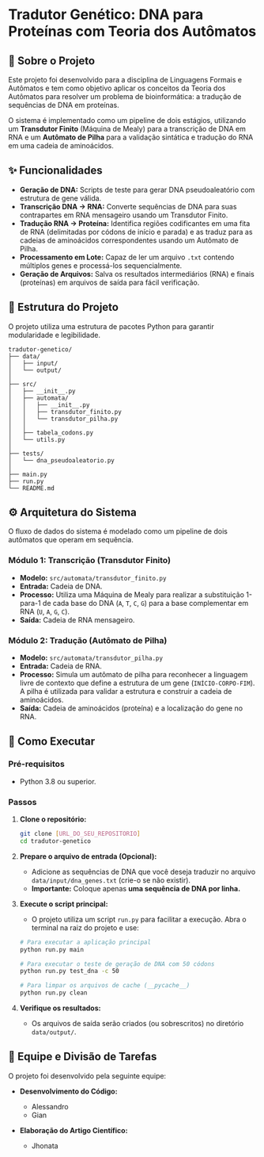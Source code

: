 # Tradutor Genético: DNA para Proteínas com Teoria dos Autômatos

## 📖 Sobre o Projeto
Este projeto foi desenvolvido para a disciplina de Linguagens Formais e Autômatos e tem como objetivo aplicar os conceitos da Teoria dos Autômatos para resolver um problema de bioinformática: a tradução de sequências de DNA em proteínas.

O sistema é implementado como um pipeline de dois estágios, utilizando um **Transdutor Finito** (Máquina de Mealy) para a transcrição de DNA em RNA e um **Autômato de Pilha** para a validação sintática e tradução do RNA em uma cadeia de aminoácidos.

## ✨ Funcionalidades
- **Geração de DNA:** Scripts de teste para gerar DNA pseudoaleatório com estrutura de gene válida.
- **Transcrição DNA → RNA:** Converte sequências de DNA para suas contrapartes em RNA mensageiro usando um Transdutor Finito.
- **Tradução RNA → Proteína:** Identifica regiões codificantes em uma fita de RNA (delimitadas por códons de início e parada) e as traduz para as cadeias de aminoácidos correspondentes usando um Autômato de Pilha.
- **Processamento em Lote:** Capaz de ler um arquivo `.txt` contendo múltiplos genes e processá-los sequencialmente.
- **Geração de Arquivos:** Salva os resultados intermediários (RNA) e finais (proteínas) em arquivos de saída para fácil verificação.

## 📂 Estrutura do Projeto
O projeto utiliza uma estrutura de pacotes Python para garantir modularidade e legibilidade.

```
tradutor-genetico/
├── data/
│   ├── input/
│   └── output/
│
├── src/
│   ├── __init__.py
│   ├── automata/
│   │   ├── __init__.py
│   │   ├── transdutor_finito.py
│   │   └── transdutor_pilha.py
│   │
│   ├── tabela_codons.py
│   └── utils.py
│
├── tests/
│   └── dna_pseudoaleatorio.py
│
├── main.py
├── run.py
└── README.md
```

## ⚙️ Arquitetura do Sistema
O fluxo de dados do sistema é modelado como um pipeline de dois autômatos que operam em sequência.

### Módulo 1: Transcrição (Transdutor Finito)
- **Modelo:** `src/automata/transdutor_finito.py`
- **Entrada:** Cadeia de DNA.
- **Processo:** Utiliza uma Máquina de Mealy para realizar a substituição 1-para-1 de cada base do DNA (`A`, `T`, `C`, `G`) para a base complementar em RNA (`U`, `A`, `G`, `C`).
- **Saída:** Cadeia de RNA mensageiro.

### Módulo 2: Tradução (Autômato de Pilha)
- **Modelo:** `src/automata/transdutor_pilha.py`
- **Entrada:** Cadeia de RNA.
- **Processo:** Simula um autômato de pilha para reconhecer a linguagem livre de contexto que define a estrutura de um gene (`INÍCIO-CORPO-FIM`). A pilha é utilizada para validar a estrutura e construir a cadeia de aminoácidos.
- **Saída:** Cadeia de aminoácidos (proteína) e a localização do gene no RNA.

## 🚀 Como Executar
### Pré-requisitos
- Python 3.8 ou superior.

### Passos
1. **Clone o repositório:**
   ```bash
   git clone [URL_DO_SEU_REPOSITORIO]
   cd tradutor-genetico
   ```

2. **Prepare o arquivo de entrada (Opcional):**
   - Adicione as sequências de DNA que você deseja traduzir no arquivo `data/input/dna_genes.txt` (crie-o se não existir).
   - **Importante:** Coloque apenas **uma sequência de DNA por linha.**

3. **Execute o script principal:**
   - O projeto utiliza um script `run.py` para facilitar a execução. Abra o terminal na raiz do projeto e use:
   ```bash
   # Para executar a aplicação principal
   python run.py main

   # Para executar o teste de geração de DNA com 50 códons
   python run.py test_dna -c 50

   # Para limpar os arquivos de cache (__pycache__)
   python run.py clean
   ```

4. **Verifique os resultados:**
   - Os arquivos de saída serão criados (ou sobrescritos) no diretório `data/output/`.

## 👥 Equipe e Divisão de Tarefas
O projeto foi desenvolvido pela seguinte equipe:

- **Desenvolvimento do Código:**
    - Alessandro
    - Gian

- **Elaboração do Artigo Científico:**
    - Jhonata